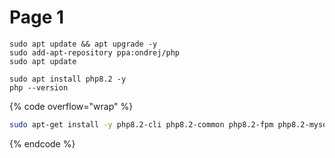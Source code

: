 # Page 1

```
sudo apt update && apt upgrade -y
sudo add-apt-repository ppa:ondrej/php
sudo apt update
```

```
sudo apt install php8.2 -y
php --version
```

{% code overflow="wrap" %}
```bash
sudo apt-get install -y php8.2-cli php8.2-common php8.2-fpm php8.2-mysql php8.2-zip php8.2-gd php8.2-mbstring php8.2-curl php8.2-xml php8.2-bcmath
```
{% endcode %}
